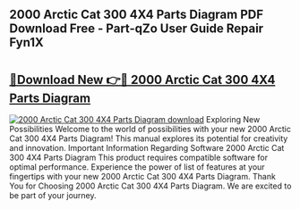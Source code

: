 ## 2000 Arctic Cat 300 4X4 Parts Diagram PDF Download Free - Part-qZo User Guide Repair Fyn1X

# <h2><a href="http://dftvrtj.blite.top/?on=2000+Arctic+Cat+300+4X4+Parts+Diagram">🔗Download New 👉🔴 2000 Arctic Cat 300 4X4 Parts Diagram</a></h2>

[![2000 Arctic Cat 300 4X4 Parts Diagram download](https://i.imgur.com/lujVjoI.png)](http://dftvrtj.blite.top/?on=2000+Arctic+Cat+300+4X4+Parts+Diagram)
Exploring New Possibilities Welcome to the world of possibilities with your new 2000 Arctic Cat 300 4X4 Parts Diagram! This manual explores its potential for creativity and innovation. Important Information Regarding Software 2000 Arctic Cat 300 4X4 Parts Diagram This product requires compatible software for optimal performance. Experience the power of list of features at your fingertips with your new 2000 Arctic Cat 300 4X4 Parts Diagram. Thank You for Choosing 2000 Arctic Cat 300 4X4 Parts Diagram. We are excited to be part of your journey.
